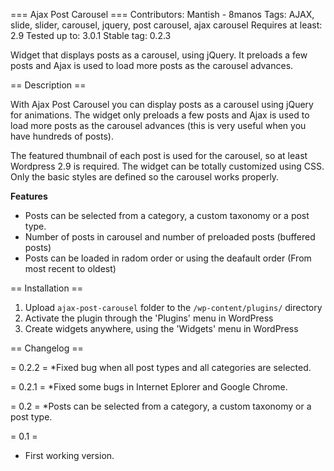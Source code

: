=== Ajax Post Carousel ===
Contributors: Mantish - 8manos
Tags: AJAX, slide, slider, carousel, jquery, post carousel, ajax carousel
Requires at least: 2.9
Tested up to: 3.0.1
Stable tag: 0.2.3

Widget that displays posts as a carousel, using jQuery. It preloads a few posts and Ajax is used to load more posts as the carousel advances.

== Description ==

With Ajax Post Carousel you can display posts as a carousel using jQuery for animations. The widget only preloads a few posts and Ajax is used to load more posts as the carousel advances (this is very useful when you have hundreds of posts).

The featured thumbnail of each post is used for the carousel, so at least Wordpress 2.9 is required. The widget can be totally customized using CSS. Only the basic styles are defined so the carousel works properly.

**Features**
* Posts can be selected from a category, a custom taxonomy or a post type.
* Number of posts in carousel and number of preloaded posts (buffered posts)
* Posts can be loaded in radom order or using the deafault order (From most recent to oldest)

== Installation ==

1. Upload `ajax-post-carousel` folder to the `/wp-content/plugins/` directory
2. Activate the plugin through the 'Plugins' menu in WordPress
3. Create widgets anywhere, using the 'Widgets' menu in WordPress

== Changelog ==

= 0.2.2 =
*Fixed bug when all post types and all categories are selected.

= 0.2.1 =
*Fixed some bugs in Internet Eplorer and Google Chrome.

= 0.2 =
*Posts can be selected from a category, a custom taxonomy or a post type.

= 0.1 =
* First working version.
